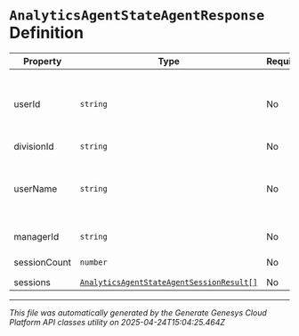 # `AnalyticsAgentStateAgentResponse` Definition

| Property | Type | Required | Description |
|----------|------|----------|-------------|
| userId | `string` | No | User Id - only returned if division is covered by agentStateNames permission |
| divisionId | `string` | No | Division Id |
| userName | `string` | No | User name - only returned if division is covered by agentStateNames permission |
| managerId | `string` | No | The user that this user reports to |
| sessionCount | `number` | No | The count of sessions |
| sessions | [`AnalyticsAgentStateAgentSessionResult[]`](analyticsagentstateagentsessionresult-definition.md) | No | List of sessions |

---

*This file was automatically generated by the Generate Genesys Cloud Platform API classes utility on 2025-04-24T15:04:25.464Z*